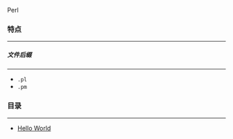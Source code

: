 Perl

### 特点
---
##### 文件后缀
---
* `.pl`
* `.pm`

### 目录
---
* [Hello World](https://github.com/PFei-He/Language-Study-Note/tree/master/Perl/Hello%20World)
